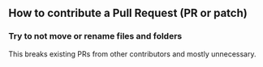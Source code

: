 ## How to contribute a Pull Request (PR or patch)

### Try to not move or rename files and folders

This breaks existing PRs from other contributors and mostly unnecessary.
